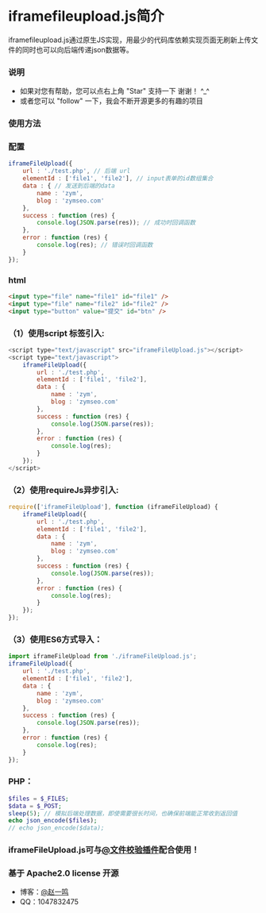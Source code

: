 # iframefileupload.js简介

iframefileupload.js通过原生JS实现，用最少的代码库依赖实现页面无刷新上传文件的同时也可以向后端传递json数据等。

### 说明 
- 如果对您有帮助，您可以点右上角 "Star" 支持一下 谢谢！ ^_^
- 或者您可以 "follow" 一下，我会不断开源更多的有趣的项目

### 使用方法

### 配置
``` javascript
iframeFileUpload({
	url : './test.php', // 后端 url
	elementId : ['file1', 'file2'], // input表单的id数组集合
	data : { // 发送到后端的data
		name : 'zym',
		blog : 'zymseo.com'
	},
	success : function (res) {
		console.log(JSON.parse(res)); // 成功时回调函数
	},
	error : function (res) {
		console.log(res); // 错误时回调函数
	}
});
```

### html

``` html
<input type="file" name="file1" id="file1" />
<input type="file" name="file2" id="file2" />
<input type="button" value="提交" id="btn" />
```

### （1）使用script 标签引入:

``` javascript
<script type="text/javascript" src="iframeFileUpload.js"></script>
<script type="text/javascript">
	iframeFileUpload({
		url : './test.php',
		elementId : ['file1', 'file2'],
		data : {
			name : 'zym',
			blog : 'zymseo.com'
		},
		success : function (res) {
			console.log(JSON.parse(res));
		},
		error : function (res) {
			console.log(res);
		}
	});
</script>
```
### （2）使用requireJs异步引入:
``` javascript
require(['iframeFileUpload'], function (iframeFileUpload) {
	iframeFileUpload({
		url : './test.php',
		elementId : ['file1', 'file2'],
		data : {
			name : 'zym',
			blog : 'zymseo.com'
		},
		success : function (res) {
			console.log(JSON.parse(res));
		},
		error : function (res) {
			console.log(res);
		}
	});
});
```
### （3）使用ES6方式导入：
``` javascript
import iframeFileUpload from './iframeFileUpload.js';
iframeFileUpload({
	url : './test.php',
	elementId : ['file1', 'file2'],
	data : {
		name : 'zym',
		blog : 'zymseo.com'
	},
	success : function (res) {
		console.log(JSON.parse(res));
	},
	error : function (res) {
		console.log(res);
	}
});
```
### PHP：
``` php
$files = $_FILES;
$data = $_POST;
sleep(5); // 模拟后端处理数据，即使需要很长时间，也确保前端能正常收到返回值
echo json_encode($files); 
// echo json_encode($data); 
```
### iframeFileUpload.js可与[@文件校验插件](https://github.com/zymseo/validateFileUpload)配合使用！
### 基于 Apache2.0 license 开源
- 博客：[@赵一鸣](http://www.zymseo.com)
- QQ：1047832475